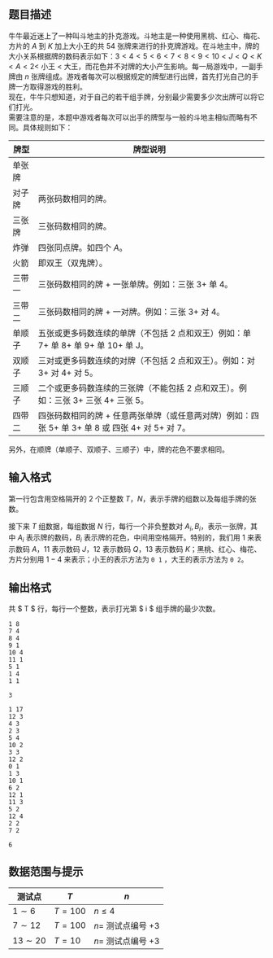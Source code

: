 ## 题目描述

牛牛最近迷上了一种叫斗地主的扑克游戏。斗地主是一种使用黑桃、红心、梅花、方片的 $A$ 到 $K$ 加上大小王的共 $54$ 张牌来进行的扑克牌游戏。在斗地主中，牌的大小关系根据牌的数码表示如下：$3 < 4 < 5 < 6 < 7 < 8 < 9 < 1 0 < J < Q < K < A < 2 <$ 小王 $<$ 大王，而花色并不对牌的大小产生影响。每一局游戏中，一副手牌由 $n$ 张牌组成。游戏者每次可以根据规定的牌型进行出牌，首先打光自己的手牌一方取得游戏的胜利。  
现在，牛牛只想知道，对于自己的若干组手牌，分别最少需要多少次出牌可以将它们打光。  
需要注意的是，本题中游戏者每次可以出手的牌型与一般的斗地主相似而略有不同。具体规则如下：

|牌型|牌型说明|
|-|-|
|单张牌||
|对子牌|两张码数相同的牌。|
|三张牌|三张码数相同的牌。|
|炸弹|四张同点牌。如四个 $A$。|
|火箭|即双王（双鬼牌）。|
|三带一|三张码数相同的牌 $+$ 一张单牌。例如：三张 $3+$ 单 $4$。|
|三带二|三张码数相同的牌 $+$ 一对牌。例如：三张 $3+$ 对 $4$。|
|单顺子|五张或更多码数连续的单牌（不包括 $2$ 点和双王）例如：单 $7+$ 单 $8+$ 单 $9+$ 单 $10+$ 单 J。|
|双顺子|三对或更多码数连续的对牌（不包括 $2$ 点和双王）。例如：对 $3+$ 对 $4+$ 对 $5$。|
|三顺子|二个或更多码数连续的三张牌（不能包括 $2$ 点和双王）。例如：三张 $3+$ 三张 $4+$ 三张 $5$。|
|四带二|四张码数相同的牌 $+$ 任意两张单牌（或任意两对牌）例如：四张 $5+$ 单 $3+$ 单 $8$ 或 四张 $4+$ 对 $5+$ 对 $7$。|

另外，在顺牌（单顺子、双顺子、三顺子）中，牌的花色不要求相同。

## 输入格式

第一行包含用空格隔开的 $2$ 个正整数 $T$，$N$，表示手牌的组数以及每组手牌的张数。

接下来 $T$ 组数据，每组数据 $N$ 行，每行一个非负整数对 $A_i,B_i$，表示一张牌，其中 $A_i$ 表示牌的数码，$B_i$ 表示牌的花色，中间用空格隔开。特别的，我们用 $1$ 来表示数码 $A$，$11$ 表示数码 $J$，$12$ 表示数码 $Q$，$13$ 表示数码 $K$；黑桃、红心、梅花、方片分别用 $1-4$ 来表示；小王的表示方法为 `0 1` ，大王的表示方法为 `0 2`。

## 输出格式

共 $ T $ 行，每行一个整数，表示打光第 $ i $ 组手牌的最少次数。

```input1
1 8
7 4
8 4
9 1
10 4
11 1
5 1
1 4
1 1
```
```output1
3
```

```input2
1 17
12 3
4 3
2 3
5 4
10 2
3 3
12 2
0 1
1 3
10 1
6 2
12 1
11 3
5 2
12 4
2 2
7 2
```
```output2
6
```

## 数据范围与提示

|测试点|$T$|$n$|
|-|-|-|
|$1 \sim 6$|$T=100$|$n \leq 4$|
|$7 \sim 12$|$T=100$|$n =$ 测试点编号 $+3$|
|$13 \sim 20$|$T=10$|$n =$ 测试点编号 $+3$|
